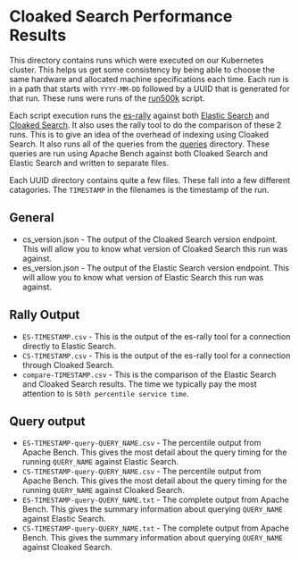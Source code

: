 # Cloaked Search Performance Results

This directory contains runs which were executed on our Kubernetes cluster. This helps us get some consistency by being able to choose the same hardware and allocated machine specifications each time. Each run is in a path that starts with `YYYY-MM-DD` followed by a UUID that is generated for that run. These runs were runs of the [run500k](../run-500k.sh) script.

Each script execution runs the [es-rally](https://esrally.readthedocs.io/en/stable/) against both [Elastic Search](https://www.elastic.co/) and [Cloaked Search](https://ironcorelabs.com/docs/cloaked-search/). It also uses the rally tool to do the comparison of these 2 runs. This is to give an idea of the overhead of indexing using Cloaked Search. It also runs all of the queries from the [queries](../queries/) directory. These queries are run using Apache Bench against both Cloaked Search and Elastic Search and written to separate files.

Each UUID directory contains quite a few files. These fall into a few different catagories. The `TIMESTAMP` in the filenames is the timestamp of the run.

## General

- cs_version.json - The output of the Cloaked Search version endpoint. This will allow you to know what version of Cloaked Search this run was against.
- es_version.json - The output of the Elastic Search version endpoint. This will allow you to know what version of Elastic Search this run was against.

## Rally Output

- `ES-TIMESTAMP.csv` - This is the output of the es-rally tool for a connection directly to Elastic Search.
- `CS-TIMESTAMP.csv` - This is the output of the es-rally tool for a connection through Cloaked Search.
- `compare-TIMESTAMP.csv` - This is the comparison of the Elastic Search and Cloaked Search results. The time we typically pay the most attention to is `50th percentile service time`.

## Query output

- `ES-TIMESTAMP-query-QUERY_NAME.csv` - The percentile output from Apache Bench. This gives the most detail about the query timing for the running `QUERY_NAME` against Elastic Search.
- `CS-TIMESTAMP-query-QUERY_NAME.csv` - The percentile output from Apache Bench. This gives the most detail about the query timing for the running `QUERY_NAME` against Cloaked Search.
- `ES-TIMESTAMP-query-QUERY_NAME.txt` - The complete output from Apache Bench. This gives the summary information about querying `QUERY_NAME` against Elastic Search.
- `CS-TIMESTAMP-query-QUERY_NAME.txt` - The complete output from Apache Bench. This gives the summary information about querying `QUERY_NAME` against Cloaked Search.
